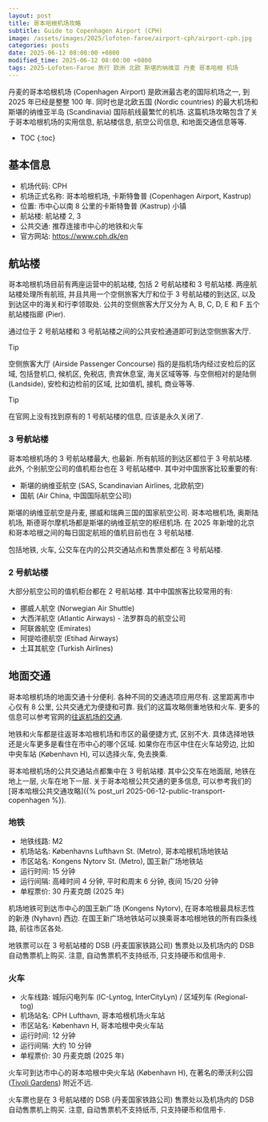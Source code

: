 ```yaml
---
layout: post
title: 哥本哈根机场攻略
subtitle: Guide to Copenhagen Airport (CPH)
image: /assets/images/2025/lofoten-faroe/airport-cph/airport-cph.jpg
categories: posts
date: 2025-06-12 08:00:00 +0800
modified_time: 2025-06-12 08:00:00 +0800
tags: 2025-Lofoten-Faroe 旅行 欧洲 北欧 斯堪的纳维亚 丹麦 哥本哈根 机场
---
```


丹麦的哥本哈根机场 (Copenhagen Airport) 是欧洲最古老的国际机场之一, 到 2025 年已经是整整 100 年. 同时也是北欧五国 (Nordic countries) 的最大机场和斯堪的纳维亚半岛 (Scandinavia) 国际航线最繁忙的机场. 这篇机场攻略包含了关于哥本哈根机场的实用信息, 航站楼信息, 航空公司信息, 和地面交通信息等等.

* TOC
{:toc}

## 基本信息

* 机场代码: CPH
* 机场正式名称: 哥本哈根机场, 卡斯特鲁普 (Copenhagen Airport, Kastrup)
* 位置: 市中心以南 8 公里的卡斯特鲁普 (Kastrup) 小镇
* 航站楼: 航站楼 2, 3
* 公共交通: 推荐连接市中心的地铁和火车
* 官方网站: https://www.cph.dk/en

## 航站楼

哥本哈根机场目前有两座运营中的航站楼, 包括 2 号航站楼和 3 号航站楼. 两座航站楼处理所有航班, 并且共用一个空侧旅客大厅和位于 3 号航站楼的到达区, 以及到达区中的海关和行李领取处. 公共的空侧旅客大厅又分为 A, B, C, D, E 和 F 五个航站楼指廊 (Pier). 

通过位于 2 号航站楼和 3 号航站楼之间的公共安检通道即可到达空侧旅客大厅.

> [!TIP]
> 空侧旅客大厅 (Airside Passenger Concourse) 指的是指机场内经过安检后的区域, 包括登机口, 候机区, 免税店, 贵宾休息室, 海关区域等等. 与空侧相对的是陆侧 (Landside), 安检和边检前的区域, 比如值机, 接机, 商业等等.

> [!TIP]
> 在官网上没有找到原有的 1 号航站楼的信息, 应该是永久关闭了.

### 3 号航站楼

哥本哈根机场的 3 号航站楼最大, 也最新. 所有航班的到达区都位于 3 号航站楼. 此外, 个别航空公司的值机柜台也在 3 号航站楼中. 其中对中国旅客比较重要的有:

* 斯堪的纳维亚航空 (SAS, Scandinavian Airlines, 北欧航空)
* 国航 (Air China, 中国国际航空公司)

斯堪的纳维亚航空是丹麦, 挪威和瑞典三国的国家航空公司. 哥本哈根机场, 奥斯陆机场, 斯德哥尔摩机场都是斯堪的纳维亚航空的枢纽机场. 在 2025 年新增的北京和哥本哈根之间的每日固定航班的值机目前也在 3 号航站楼.

包括地铁, 火车, 公交车在内的公共交通站点和售票处都在 3 号航站楼.

### 2 号航站楼

大部分航空公司的值机柜台都在 2 号航站楼. 其中中国旅客比较常用的有:

* 挪威人航空 (Norwegian Air Shuttle)
* 大西洋航空 (Atlantic Airways) - 法罗群岛的航空公司
* 阿联酋航空 (Emirates)
* 阿提哈德航空 (Etihad Airways)
* 土耳其航空 (Turkish Airlines)

## 地面交通

哥本哈根机场的地面交通十分便利. 各种不同的交通选项应用尽有. 这里距离市中心仅有 8 公里, 公共交通尤为便捷和可靠. 我们的这篇攻略侧重地铁和火车. 更多的信息可以参考官网的[往返机场的交通](https://www.cph.dk/en/parking-transport/bus-train-metro-taxi).

地铁和火车都是往返哥本哈根机场和市区的最便捷方式, 区别不大. 具体选择地铁还是火车更多是看住在市中心的哪个区域. 如果你在市区中住在火车站旁边, 比如中央车站 (København H), 可以选择火车, 免去换乘.

哥本哈根机场的公共交通站点都集中在 3 号航站楼. 其中公交车在地面层, 地铁在地上一层, 火车在地下一层. 关于哥本哈根公共交通的更多信息, 可以参考我们的[哥本哈根公共交通攻略]({% post_url 2025-06-12-public-transport-copenhagen %}).

### 地铁

* 地铁线路: M2
* 机场站名: Københavns Lufthavn St. (Metro), 哥本哈根机场地铁站
* 市区站名: Kongens Nytorv St. (Metro), 国王新广场地铁站
* 运行时间: 15 分钟
* 运行间隔: 高峰时间 4 分钟, 平时和周末 6 分钟, 夜间 15/20 分钟
* 单程票价: 30 丹麦克朗 (2025 年)

机场地铁可到达市中心的国王新广场 (Kongens Nytorv), 在哥本哈根最具标志性的新港 (Nyhavn) 西边. 在国王新广场地铁站可以换乘哥本哈根地铁的所有四条线路, 前往市区各处.

地铁票可以在 3 号航站楼的 DSB (丹麦国家铁路公司) 售票处以及机场内的 DSB 自动售票机上购买. 注意, 自动售票机不支持纸币, 只支持硬币和信用卡. 

### 火车

* 火车线路: 城际闪电列车 (IC-Lyntog, InterCityLyn) / 区域列车 (Regional-tog)
* 机场站名: CPH Lufthavn, 哥本哈根机场火车站
* 市区站名: København H, 哥本哈根中央火车站
* 运行时间: 12 分钟
* 运行间隔: 大约 10 分钟
* 单程票价: 30 丹麦克朗 (2025 年)

火车可到达市中心的哥本哈根中央火车站 (København H), 在著名的蒂沃利公园 ([Tivoli Gardens](https://www.tivoli.dk/en)) 附近不远.

火车票也是在 3 号航站楼的 DSB (丹麦国家铁路公司) 售票处以及机场内的 DSB 自动售票机上购买. 注意, 自动售票机不支持纸币, 只支持硬币和信用卡.

